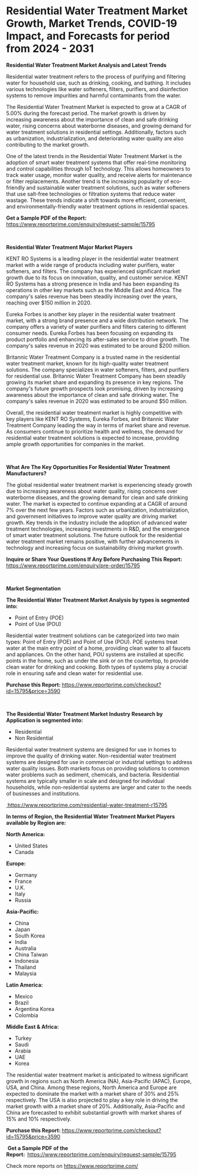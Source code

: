 <p><h1>Residential Water Treatment Market Growth, Market Trends, COVID-19 Impact, and Forecasts for period from 2024 - 2031</h1></p><p><strong>Residential Water Treatment Market Analysis and Latest Trends</strong></p>
<p><p>Residential water treatment refers to the process of purifying and filtering water for household use, such as drinking, cooking, and bathing. It includes various technologies like water softeners, filters, purifiers, and disinfection systems to remove impurities and harmful contaminants from the water.</p><p>The Residential Water Treatment Market is expected to grow at a CAGR of 5.00% during the forecast period. The market growth is driven by increasing awareness about the importance of clean and safe drinking water, rising concerns about waterborne diseases, and growing demand for water treatment solutions in residential settings. Additionally, factors such as urbanization, industrialization, and deteriorating water quality are also contributing to the market growth.</p><p>One of the latest trends in the Residential Water Treatment Market is the adoption of smart water treatment systems that offer real-time monitoring and control capabilities through IoT technology. This allows homeowners to track water usage, monitor water quality, and receive alerts for maintenance or filter replacements. Another trend is the increasing popularity of eco-friendly and sustainable water treatment solutions, such as water softeners that use salt-free technologies or filtration systems that reduce water wastage. These trends indicate a shift towards more efficient, convenient, and environmentally-friendly water treatment options in residential spaces.</p></p>
<p><strong>Get a Sample PDF of the Report:&nbsp;</strong> <a href="https://www.reportprime.com/enquiry/request-sample/15795">https://www.reportprime.com/enquiry/request-sample/15795</a></p>
<p>&nbsp;</p>
<p><strong>Residential Water Treatment Major Market Players</strong></p>
<p><p>KENT RO Systems is a leading player in the residential water treatment market with a wide range of products including water purifiers, water softeners, and filters. The company has experienced significant market growth due to its focus on innovation, quality, and customer service. KENT RO Systems has a strong presence in India and has been expanding its operations in other key markets such as the Middle East and Africa. The company's sales revenue has been steadily increasing over the years, reaching over $150 million in 2020.</p><p>Eureka Forbes is another key player in the residential water treatment market, with a strong brand presence and a wide distribution network. The company offers a variety of water purifiers and filters catering to different consumer needs. Eureka Forbes has been focusing on expanding its product portfolio and enhancing its after-sales service to drive growth. The company's sales revenue in 2020 was estimated to be around $200 million.</p><p>Britannic Water Treatment Company is a trusted name in the residential water treatment market, known for its high-quality water treatment solutions. The company specializes in water softeners, filters, and purifiers for residential use. Britannic Water Treatment Company has been steadily growing its market share and expanding its presence in key regions. The company's future growth prospects look promising, driven by increasing awareness about the importance of clean and safe drinking water. The company's sales revenue in 2020 was estimated to be around $50 million.</p><p>Overall, the residential water treatment market is highly competitive with key players like KENT RO Systems, Eureka Forbes, and Britannic Water Treatment Company leading the way in terms of market share and revenue. As consumers continue to prioritize health and wellness, the demand for residential water treatment solutions is expected to increase, providing ample growth opportunities for companies in the market.</p></p>
<p>&nbsp;</p>
<p><strong>What Are The Key Opportunities For Residential Water Treatment Manufacturers?</strong></p>
<p><p>The global residential water treatment market is experiencing steady growth due to increasing awareness about water quality, rising concerns over waterborne diseases, and the growing demand for clean and safe drinking water. The market is expected to continue expanding at a CAGR of around 7% over the next few years. Factors such as urbanization, industrialization, and government initiatives to improve water quality are driving market growth. Key trends in the industry include the adoption of advanced water treatment technologies, increasing investments in R&D, and the emergence of smart water treatment solutions. The future outlook for the residential water treatment market remains positive, with further advancements in technology and increasing focus on sustainability driving market growth.</p></p>
<p><strong>Inquire or Share Your Questions If Any Before Purchasing This Report:</strong> <a href="https://www.reportprime.com/enquiry/pre-order/15795">https://www.reportprime.com/enquiry/pre-order/15795</a></p>
<p>&nbsp;</p>
<p><strong>Market Segmentation</strong></p>
<p><strong>The Residential Water Treatment Market Analysis by types is segmented into:</strong></p>
<p><ul><li>Point of Entry (POE)</li><li>Point of Use (POU)</li></ul></p>
<p><p>Residential water treatment solutions can be categorized into two main types: Point of Entry (POE) and Point of Use (POU). POE systems treat water at the main entry point of a home, providing clean water to all faucets and appliances. On the other hand, POU systems are installed at specific points in the home, such as under the sink or on the countertop, to provide clean water for drinking and cooking. Both types of systems play a crucial role in ensuring safe and clean water for residential use.</p></p>
<p><strong>Purchase this Report:&nbsp;</strong><a href="https://www.reportprime.com/checkout?id=15795&price=3590">https://www.reportprime.com/checkout?id=15795&price=3590</a></p>
<p>&nbsp;</p>
<p><strong>The Residential Water Treatment Market Industry Research by Application is segmented into:</strong></p>
<p><ul><li>Residential</li><li>Non Residential</li></ul></p>
<p><p>Residential water treatment systems are designed for use in homes to improve the quality of drinking water. Non-residential water treatment systems are designed for use in commercial or industrial settings to address water quality issues. Both markets focus on providing solutions to common water problems such as sediment, chemicals, and bacteria. Residential systems are typically smaller in scale and designed for individual households, while non-residential systems are larger and cater to the needs of businesses and institutions.</p></p>
<p><a href="https://www.reportprime.com/residential-water-treatment-r15795">&nbsp;https://www.reportprime.com/residential-water-treatment-r15795</a></p>
<p><strong>In terms of Region, the Residential Water Treatment Market Players available by Region are:</strong></p>
<p>
    <p> <strong> North America: </strong>
        <ul>
            <li>United States</li>
            <li>Canada</li>
        </ul>
        </p> 
    <p> <strong> Europe: </strong>
        <ul>
            <li>Germany</li>
            <li>France</li>
            <li>U.K.</li>
            <li>Italy</li>
            <li>Russia</li>
        </ul>
        </p> 
    <p> <strong> Asia-Pacific: </strong>
        <ul>
            <li>China</li>
            <li>Japan</li>
            <li>South Korea</li>
            <li>India</li>
            <li>Australia</li>
            <li>China Taiwan</li>
            <li>Indonesia</li>
            <li>Thailand</li>
            <li>Malaysia</li>
        </ul>
        </p> 
    <p> <strong> Latin America: </strong>
        <ul>
            <li>Mexico</li>
            <li>Brazil</li>
            <li>Argentina Korea</li>
            <li>Colombia</li>
        </ul>
        </p> 
    <p> <strong> Middle East & Africa: </strong>
        <ul>
            <li>Turkey</li>
            <li>Saudi</li>
            <li>Arabia</li>
            <li>UAE</li>
            <li>Korea</li>
        </ul>
    </p>
    </p>
<p><p>The residential water treatment market is anticipated to witness significant growth in regions such as North America (NA), Asia-Pacific (APAC), Europe, USA, and China. Among these regions, North America and Europe are expected to dominate the market with a market share of 30% and 25% respectively. The USA is also projected to play a key role in driving the market growth with a market share of 20%. Additionally, Asia-Pacific and China are forecasted to exhibit substantial growth with market shares of 15% and 10% respectively.</p></p>
<p><strong>Purchase this Report: </strong><a href="https://www.reportprime.com/checkout?id=15795&price=3590">https://www.reportprime.com/checkout?id=15795&price=3590</a></p>
<p>&nbsp;<strong>Get a Sample PDF of the Report:&nbsp;&nbsp;</strong><a href="https://www.reportprime.com/enquiry/request-sample/15795">https://www.reportprime.com/enquiry/request-sample/15795</a></p>
<p><strong></strong></p>
<p>Check more reports on <a href="https://www.reportprime.com/">https://www.reportprime.com/</a></p>